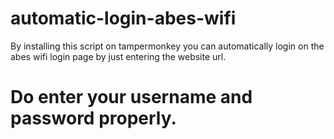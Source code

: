 # automatic-login-abes-wifi

By installing this script on tampermonkey you can automatically login on the abes wifi login page by just entering the website url.

<html>
  <h1>Do enter your username and password properly.</h1>
</html>
